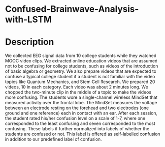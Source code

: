 # Confused-Brainwave-Analysis-with-LSTM

# Description

We collected EEG signal data from 10 college students while they watched MOOC video clips. We extracted online education videos that are assumed not to be confusing for college students, such as videos of the introduction of basic algebra or geometry. We also prepare videos that are expected to confuse a typical college student if a student is not familiar with the video topics like Quantum Mechanics, and Stem Cell Research. We prepared 20 videos, 10 in each category. Each video was about 2 minutes long. We chopped the two-minute clip in the middle of a topic to make the videos more confusing.
The students wore a single-channel wireless MindSet that measured activity over the frontal lobe. The MindSet measures the voltage between an electrode resting on the forehead and two electrodes (one ground and one reference) each in contact with an ear.
After each session, the student rated his/her confusion level on a scale of 1-7, where one corresponded to the least confusing and seven corresponded to the most confusing. These labels if further normalized into labels of whether the students are confused or not. This label is offered as self-labelled confusion in addition to our predefined label of confusion.
